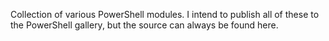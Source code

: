 Collection of various PowerShell modules. I intend to publish all of these to the PowerShell gallery, but the source can always be found here.